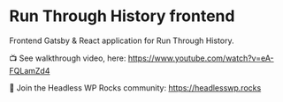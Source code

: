 # Run Through History frontend

Frontend Gatsby & React application for Run Through History.

📺 See walkthrough video, here:
https://www.youtube.com/watch?v=eA-FQLamZd4

🎸 Join the Headless WP Rocks community:
https://headlesswp.rocks
